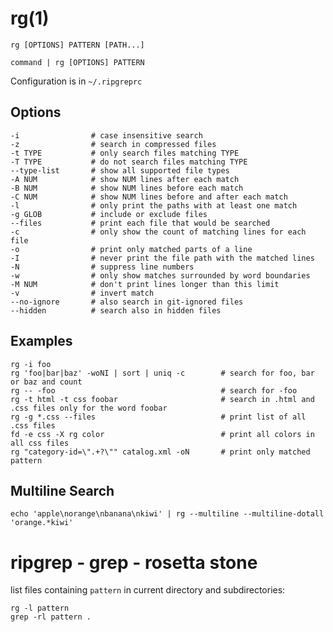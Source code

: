 
# rg(1)

    rg [OPTIONS] PATTERN [PATH...]

    command | rg [OPTIONS] PATTERN

Configuration is in `~/.ripgreprc`

## Options

    -i                # case insensitive search
    -z                # search in compressed files
    -t TYPE           # only search files matching TYPE
    -T TYPE           # do not search files matching TYPE
    --type-list       # show all supported file types
    -A NUM            # show NUM lines after each match
    -B NUM            # show NUM lines before each match
    -C NUM            # show NUM lines before and after each match
    -l                # only print the paths with at least one match
    -g GLOB           # include or exclude files
    --files           # print each file that would be searched
    -c                # only show the count of matching lines for each file
    -o                # print only matched parts of a line
    -I                # never print the file path with the matched lines
    -N                # suppress line numbers
    -w                # only show matches surrounded by word boundaries
    -M NUM            # don't print lines longer than this limit
    -v                # invert match
    --no-ignore       # also search in git-ignored files
    --hidden          # search also in hidden files

## Examples

    rg -i foo
    rg 'foo|bar|baz' -woNI | sort | uniq -c        # search for foo, bar or baz and count
    rg -- -foo                                     # search for -foo
    rg -t html -t css foobar                       # search in .html and .css files only for the word foobar
    rg -g *.css --files                            # print list of all .css files
    fd -e css -X rg color                          # print all colors in all css files
    rg "category-id=\".+?\"" catalog.xml -oN       # print only matched pattern

## Multiline Search

    echo 'apple\norange\nbanana\nkiwi' | rg --multiline --multiline-dotall 'orange.*kiwi'

# ripgrep - grep - rosetta stone

  list files containing `pattern` in current directory and subdirectories:

    rg -l pattern
    grep -rl pattern .

